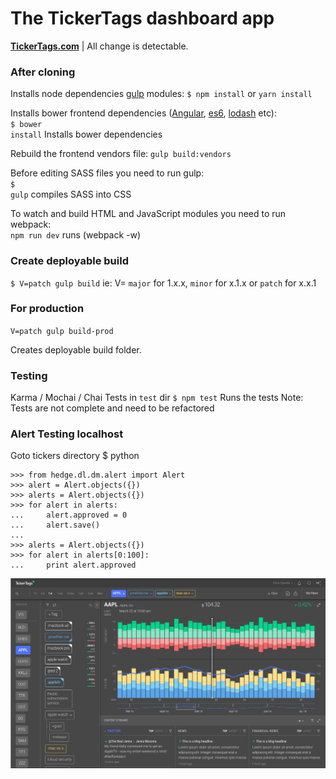 The TickerTags dashboard app
================

<strong><a href="https://tickertags.com">TickerTags.com</a></strong> | All change is detectable.

### After cloning
Installs node dependencies <a href="https://github.com/gulpjs/gulp/blob/master/docs/getting-started.md">gulp</a> modules:
`$ npm install` or `yarn install`

Installs bower frontend dependencies (<a href="https://angularjs.org/">Angular</a>, <a href="https://github.com/paulmillr/es6-shim/">es6</a>, <a href="https://lodash.com/">lodash</a> etc):<br/>
<code>$ bower install</code> Installs bower dependencies<br/>

Rebuild the frontend vendors file:
`gulp build:vendors`

Before editing SASS files you need to run gulp:<br/>
<code>$ gulp</code> compiles SASS into CSS

To watch and build HTML and JavaScript modules you need to run webpack:<br/>
<code>npm run dev</code> runs (webpack -w)

### Create deployable build
<code>$ V=patch gulp build</code> ie: V= `major` for 1.x.x, `minor` for x.1.x or `patch` for x.x.1

### For production
<code>V=patch gulp build-prod</code>

Creates deployable build folder.

### Testing
Karma / Mochai / Chai Tests in `test` dir
`$ npm test` Runs the tests
Note: Tests are not complete and need to be refactored

### Alert Testing localhost
Goto tickers directory
$ python
```
>>> from hedge.dl.dm.alert import Alert
>>> alert = Alert.objects({})
>>> alerts = Alert.objects({})
>>> for alert in alerts:
...     alert.approved = 0
...     alert.save()
...
>>> alerts = Alert.objects({})
>>> for alert in alerts[0:100]:
...     print alert.approved
```

![Dashboard](https://raw.githubusercontent.com/leongaban/github_images/e771e512b43b4141c96cea602f9c3c3e0c9c80ac/dark-theme.png)
